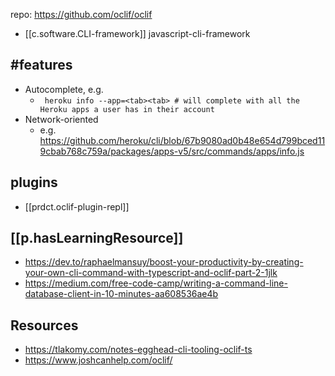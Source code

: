 
repo: https://github.com/oclif/oclif
- [[c.software.CLI-framework]]
javascript-cli-framework

## #features

- Autocomplete, e.g.
  - ` heroku info --app=<tab><tab> # will complete with all the Heroku apps a user has in their account`
- Network-oriented
  - e.g. https://github.com/heroku/cli/blob/67b9080ad0b48e654d799bced119cbab768c759a/packages/apps-v5/src/commands/apps/info.js

## plugins

- [[prdct.oclif-plugin-repl]]

## [[p.hasLearningResource]]

- https://dev.to/raphaelmansuy/boost-your-productivity-by-creating-your-own-cli-command-with-typescript-and-oclif-part-2-1jlk
- https://medium.com/free-code-camp/writing-a-command-line-database-client-in-10-minutes-aa608536ae4b

## Resources

- https://tlakomy.com/notes-egghead-cli-tooling-oclif-ts
- https://www.joshcanhelp.com/oclif/
